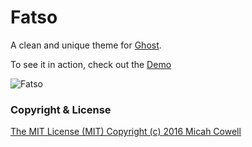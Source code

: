 # Fatso
A clean and unique theme for [Ghost](http://ghost.org).

To see it in action, check out the [Demo](http://micahcowell.com)

![Fatso](http://vignette2.wikia.nocookie.net/caspersscareschool/images/5/52/Fatso.png/revision/latest?cb=20121006200702)


### Copyright & License
[The MIT License (MIT)
Copyright (c) 2016 Micah Cowell](https://raw.githubusercontent.com/getmicah/Fatso/master/LICENSE)
